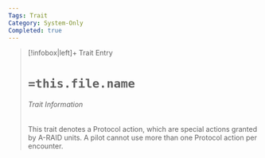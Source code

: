 ```yaml
---
Tags: Trait
Category: System-Only
Completed: true
---
```

> [!infobox|left]+ Trait Entry
> # `=this.file.name`
> ###### Trait Information
> This trait denotes a Protocol action, which are special actions granted by A-RAID units. A pilot cannot use more than one Protocol action per encounter.